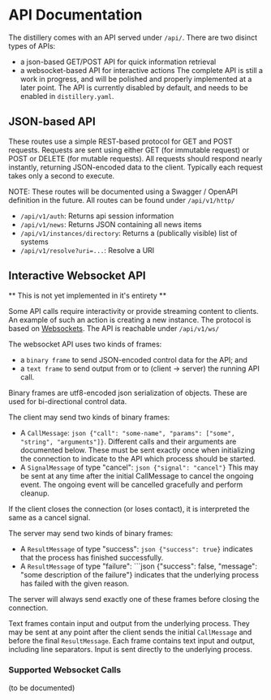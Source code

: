 # API Documentation

The distillery comes with an API served under `/api/`.
There are two disinct types of APIs:
- a json-based GET/POST API for quick information retrieval
- a websocket-based API for interactive actions
The complete API is still a work in progress, and will be polished and properly implemented at a later point.
The API is currently disabled by default, and needs to be enabled in `distillery.yaml`. 

## JSON-based API

These routes use a simple REST-based protocol for GET and POST requests.
Requests are sent using either GET (for immutable request) or POST or DELETE (for mutable requests).
All requests should respond nearly instantly, returning JSON-encoded data to the client.
Typically each request takes only a second to execute.

NOTE: These routes will be documented using a Swagger / OpenAPI definition in the future. 
All routes can be found under `/api/v1/http/`

- `/api/v1/auth`: Returns api session information
- `/api/v1/news`: Returns JSON containing all news items
- `/api/v1/instances/directory`: Returns a (publically visible) list of systems 
- `/api/v1/resolve?uri=...`: Resolve a URI


## Interactive Websocket API

** This is not yet implemented in it's entirety **

Some API calls require interactivity or provide streaming content to clients.
An example of such an action is creating a new instance.
The protocol is based on [Websockets](https://websockets.spec.whatwg.org/).
The API is reachable under `/api/v1/ws/`

The websocket API uses two kinds of frames:
- a `binary frame` to send JSON-encoded control data for the API; and
- a `text frame` to send output from or to (client -> server) the running API call.

Binary frames are utf8-encoded json serialization of objects.
These are used for bi-directional control data.

The client may send two kinds of binary frames:
- A `CallMessage`: ```json {"call": "some-name", "params": ["some", "string", "arguments"]}```. Different calls and their arguments are documented below. These must be sent exactly once when initializing the connection to indicate to the API which process should be started. 
- A `SignalMessage` of type "cancel": ```json {"signal": "cancel"}``` This may be sent at any time after the initial CallMessage to cancel the ongoing event. The ongoing event will be cancelled gracefully and perform cleanup.

If the client closes the connection (or loses contact), it is interpreted the same as a cancel signal.

The server may send two kinds of binary frames:
- A `ResultMessage` of type "success": ```json {"success": true}``` indicates that the process has finished successfully.
- A `ResultMessage` of type "failure": ```json {"success": false, "message": "some description of the failure"} indicates that the underlying process has failed with the given reason.

The server will always send exactly one of these frames before closing the connection.

Text frames contain input and output from the underlying process.
They may be sent at any point after the client sends the initial `CallMessage` and before the final `ResultMessage`.
Each frame contains text input and output, including line separators.
Input is sent directly to the underlying process.

### Supported Websocket Calls

(to be documented)
